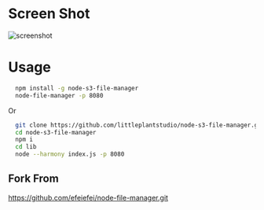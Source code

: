 # Screen Shot
![screenshot]()

# Usage

```sh
  npm install -g node-s3-file-manager
  node-file-manager -p 8080
```

Or

```sh
  git clone https://github.com/littleplantstudio/node-s3-file-manager.git
  cd node-s3-file-manager
  npm i
  cd lib
  node --harmony index.js -p 8080
```

## Fork From
https://github.com/efeiefei/node-file-manager.git
